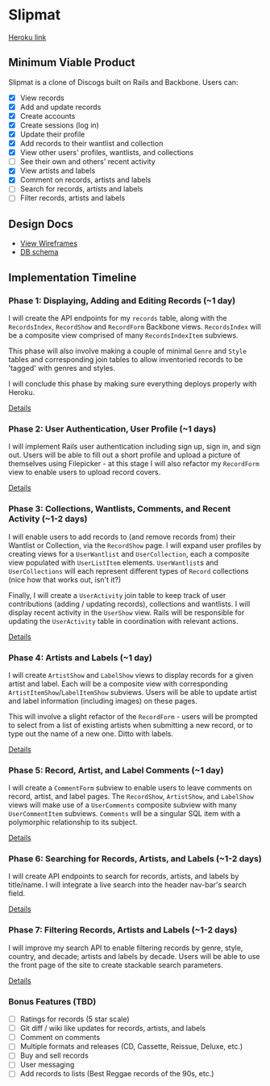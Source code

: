 # Slipmat

[Heroku link][heroku]

[heroku]: http://slipmat.herokuapp.com

## Minimum Viable Product
Slipmat is a clone of Discogs built on Rails and Backbone. Users can:

- [X] View records
- [X] Add and update records
- [X] Create accounts
- [X] Create sessions (log in)
- [X] Update their profile
- [X] Add records to their wantlist and collection
- [X] View other users' profiles, wantlists, and collections
- [ ] See their own and others' recent activity
- [X] View artists and labels
- [X] Comment on records, artists and labels
- [ ] Search for records, artists and labels
- [ ] Filter records, artists and labels

## Design Docs
* [View Wireframes][views]
* [DB schema][schema]

[views]: ./docs/views.md
[schema]: ./docs/schema.md

## Implementation Timeline

### Phase 1: Displaying, Adding and Editing Records (~1 day)
I will create the API endpoints for my `records` table, along with the
`RecordsIndex`, `RecordShow` and `RecordForm` Backbone views. `RecordsIndex`
will be a composite view comprised of many `RecordsIndexItem` subviews.

This phase will also involve making a couple of minimal `Genre` and `Style`
tables and corresponding join tables to allow inventoried records to be
'tagged' with genres and styles.

I will conclude this phase by making sure everything deploys properly with
Heroku.

[Details][phase-one]

### Phase 2: User Authentication, User Profile (~1 days)
I will implement Rails user authentication including sign up, sign in, and
sign out. Users will be able to fill out a short profile and upload a picture
of themselves using Filepicker - at this stage I will also refactor my
`RecordForm` view to enable users to upload record covers.

[Details][phase-two]

### Phase 3: Collections, Wantlists, Comments, and Recent Activity (~1-2 days)
I will enable users to add records to (and remove records from) their
Wantlist or Collection, via the `RecordShow` page. I will expand user profiles
by creating views for a `UserWantlist` and `UserCollection`, each a composite
view populated with `UserListItem` elements. `UserWantlist`s and
`UserCollections` will each represent different types of `Record` collections
(nice how that works out, isn't it?)

Finally, I will create a `UserActivity` join table to keep track of user
contributions (adding / updating records), collections and wantlists. I will
display recent activity in the `UserShow` view. Rails will be responsible for
updating the `UserActivity` table in coordination with relevant actions.

[Details][phase-three]

### Phase 4: Artists and Labels (~1 day)
I will create `ArtistShow` and `LabelShow` views to display records for a
given artist and label.  Each will be a composite view with corresponding
`ArtistItemShow`/`LabelItemShow` subviews.  Users will be able to update
artist and label information (including images) on these pages.

This will involve a slight refactor of the `RecordForm` - users will be
prompted to select from a list of existing artists when submitting a new
record, or to type out the name of a new one. Ditto with labels.

[Details][phase-four]

### Phase 5: Record, Artist, and Label Comments (~1 day)
I will create a `CommentForm` subview to enable users to leave comments on
record, artist, and label pages. The `RecordShow`, `ArtistShow`, and `LabelShow`
views will make use of a `UserComments` composite subview with many
`UserCommentItem` subviews. `Comments` will be a singular SQL item with
a polymorphic relationship to its subject.

[Details][phase-five]

### Phase 6: Searching for Records, Artists, and Labels (~1-2 days)
I will create API endpoints to search for records, artists, and labels by
title/name. I will integrate a live search into the header nav-bar's search
field.

[Details][phase-six]

### Phase 7: Filtering Records, Artists and Labels (~1-2 days)
I will improve my search API to enable filtering records by genre, style,
country, and decade; artists and labels by decade. Users will be able to use
the front page of the site to create stackable search parameters.

[Details][phase-seven]

### Bonus Features (TBD)
- [ ] Ratings for records (5 star scale)
- [ ] Git diff / wiki like updates for records, artists, and labels
- [ ] Comment on comments
- [ ] Multiple formats and releases (CD, Cassette, Reissue, Deluxe, etc.)
- [ ] Buy and sell records
- [ ] User messaging
- [ ] Add records to lists (Best Reggae records of the 90s, etc.)

[phase-one]: ./docs/phases/phase1.md
[phase-two]: ./docs/phases/phase2.md
[phase-three]: ./docs/phases/phase3.md
[phase-four]: ./docs/phases/phase4.md
[phase-five]: ./docs/phases/phase5.md
[phase-six]: ./docs/phases/phase6.md
[phase-seven]: ./docs/phases/phase7.md
